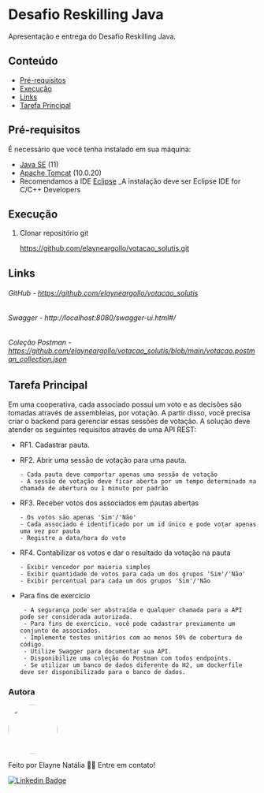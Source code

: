 # Desafio Reskilling Java

Apresentação e entrega do Desafio Reskilling Java.

## Conteúdo

- [Pré-requisitos](#pré-requisitos)
- [Execução](#execução)
- [Links](#links)
- [Tarefa Principal](#tarefa-principal)

## Pré-requisitos

É necessário que você tenha instalado em sua máquina:

- [Java SE](https://www.oracle.com/br/java/technologies/javase/jdk11-archive-downloads.html) (11)
- [Apache Tomcat](https://tomcat.apache.org/download-10.cgi) (10.0.20)
- Recomendamos a IDE [Eclipse](https://www.eclipse.org/downloads/)
   _A instalação deve ser Eclipse IDE for C/C++ Developers

## Execução

1. Clonar repositório git 

      https://github.com/elayneargollo/votacao_solutis.git

## Links

###### GitHub - https://github.com/elayneargollo/votacao_solutis
###### Swagger - http://localhost:8080/swagger-ui.html#/
###### Coleção Postman - https://github.com/elayneargollo/votacao_solutis/blob/main/votacao.postman_collection.json

## Tarefa Principal

Em uma cooperativa, cada associado possui um voto e as decisões são tomadas através de assembleias, por votação. A partir disso, você precisa criar o backend para gerenciar essas sessões de votação. A solução deve atender os seguintes requisitos através de uma API REST: 

- RF1. Cadastrar pauta.

- RF2. Abrir uma sessão de votação para uma pauta.
  
      - Cada pauta deve comportar apenas uma sessão de votação
      - A sessão de votação deve ficar aberta por um tempo determinado na chamada de abertura ou 1 minuto por padrão
      
- RF3. Receber votos dos associados em pautas abertas

      - Os votos são apenas 'Sim'/'Não'
      - Cada associado é identificado por um id único e pode votar apenas uma vez por pauta
      - Registre a data/hora do voto
      
- RF4. Contabilizar os votos e dar o resultado da votação na pauta

      - Exibir vencedor por maioria simples
      - Exibir quantidade de votos para cada um dos grupos 'Sim'/'Não'
      - Exibir percentual para cada um dos grupos 'Sim'/'Não
      
- Para fins de exercício

       - A segurança pode ser abstraída e qualquer chamada para a API pode ser considerada autorizada.
       - Para fins de exercício, você pode cadastrar previamente um conjunto de associados.
       - Implemente testes unitários com ao menos 50% de cobertura de código.
       - Utilize Swagger para documentar sua API.
       - Disponibilize uma coleção do Postman com todos endpoints.
       - Se utilizar um banco de dados diferente do H2, um dockerfile deve ser disponibilizado para o banco de dados.

### Autora

<img style="border-radius: 50%;" src="https://avatars.githubusercontent.com/u/48841005?s=40&v=4" width="100px;" alt=""/>
 
Feito por Elayne Natália 👋🏽 Entre em contato!

[![Linkedin Badge](https://img.shields.io/badge/-Elayne-blue?style=flat-square&logo=Linkedin&logoColor=white&link=https://www.linkedin.com/in/elayne/)](https://www.linkedin.com/in/elayne-nat%C3%A1lia/) 

